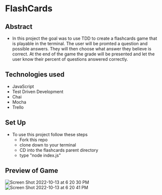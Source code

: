 # FlashCards

## Abstract
  - In this project the goal was to use TDD to create a flashcards game that is playable in the terminal. The user will be promted a question and possible answers. They will then choose what answer they believe is correct. At the end of the game the grade will be presented and let the user know their percent of questions answered correctly.

## Technologies used
  - JavaScript
  - Test Driven Development
  - Chai
  - Mocha
  - Trello 

## Set Up
  - To use this project follow these steps
    - Fork this repo
    - clone down to your terminal
    - CD into the flashcards parent directory
    - type "node index.js"


## Preview of Game

![Screen Shot 2022-10-13 at 6 20 30 PM](https://user-images.githubusercontent.com/110264166/195735043-d3ac20a2-ffcd-4d20-853b-16588bbd7775.png)
![Screen Shot 2022-10-13 at 6 20 41 PM](https://user-images.githubusercontent.com/110264166/195735045-f584863c-35fd-49bd-9a22-0015903409e9.png)
